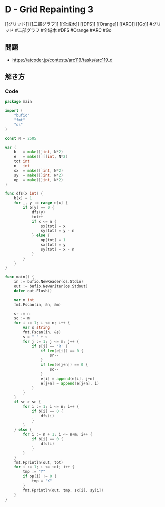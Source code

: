 # D - Grid Repainting 3
[[グリッド]] [[二部グラフ]] [[全域木]] [[DFS]] [[Orange]] [[ARC]] [[Go]]
#グリッド #二部グラフ #全域木 #DFS #Orange #ARC #Go 

## 問題
- https://atcoder.jp/contests/arc119/tasks/arc119_d

## 解き方
### Code
```go
package main

import (
	"bufio"
	"fmt"
	"os"
)

const N = 2505

var (
	b   = make([]int, N*2)
	e   = make([][]int, N*2)
	tot int
	n   int
	sx  = make([]int, N*2)
	sy  = make([]int, N*2)
	op  = make([]int, N*2)
)

func dfs(x int) {
	b[x] = 1
	for _, y := range e[x] {
		if b[y] == 0 {
			dfs(y)
			tot++
			if x <= n {
				sx[tot] = x
				sy[tot] = y - n
			} else {
				op[tot] = 1
				sx[tot] = y
				sy[tot] = x - n
			}
		}
	}
}

func main() {
	in := bufio.NewReader(os.Stdin)
	out := bufio.NewWriter(os.Stdout)
	defer out.Flush()

	var m int
	fmt.Fscan(in, &n, &m)

	sr := n
	sc := m
	for i := 1; i <= n; i++ {
		var s string
		fmt.Fscan(in, &s)
		s = " " + s
		for j := 1; j <= m; j++ {
			if s[j] == 'R' {
				if len(e[i]) == 0 {
					sr--
				}
				if len(e[j+n]) == 0 {
					sc--
				}
				e[i] = append(e[i], j+n)
				e[j+n] = append(e[j+n], i)
			}
		}
	}
	if sr > sc {
		for i := 1; i <= n; i++ {
			if b[i] == 0 {
				dfs(i)
			}
		}
	} else {
		for i := n + 1; i <= n+m; i++ {
			if b[i] == 0 {
				dfs(i)
			}
		}
	}
	fmt.Fprintln(out, tot)
	for i := 1; i <= tot; i++ {
		tmp := "Y"
		if op[i] != 0 {
			tmp = "X"
		}
		fmt.Fprintln(out, tmp, sx[i], sy[i])
	}
}
```